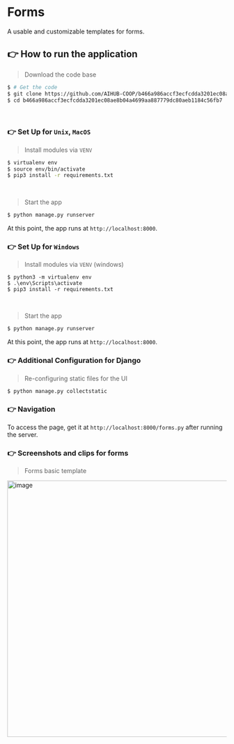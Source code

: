 # Forms

A usable and customizable templates for forms.

## 👉 How to run the application

> Download the code base

```bash
$ # Get the code
$ git clone https://github.com/AIHUB-COOP/b466a986accf3ecfcdda3201ec08ae8b04a4699aa887779dc80aeb1184c56fb7.git
$ cd b466a986accf3ecfcdda3201ec08ae8b04a4699aa887779dc80aeb1184c56fb7
```
<br />

### 👉 Set Up for `Unix`, `MacOS` 

> Install modules via `VENV`  

```bash
$ virtualenv env
$ source env/bin/activate
$ pip3 install -r requirements.txt
```
<br />

> Start the app

```bash
$ python manage.py runserver
```

At this point, the app runs at `http://localhost:8000`. 
<br />

### 👉 Set Up for `Windows` 

> Install modules via `VENV` (windows) 

```
$ python3 -m virtualenv env
$ .\env\Scripts\activate
$ pip3 install -r requirements.txt
```
<br />

> Start the app

```bash
$ python manage.py runserver
```
At this point, the app runs at `http://localhost:8000`. 
<br />

### 👉 Additional Configuration for Django

> Re-configuring static files for the UI

```bash
$ python manage.py collectstatic
```

### 👉 Navigation

To access the page, get it at `http://localhost:8000/forms.py` after running the server.
<br />

### 👉 Screenshots and clips for forms

> Forms basic template
<img width="589" alt="image" src="https://user-images.githubusercontent.com/49874034/200631830-b70de2e6-4456-4e44-bfb7-db75cb14a6ed.jpg">
<br />
